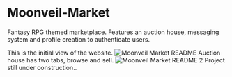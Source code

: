 # Moonveil-Market
 Fantasy RPG themed marketplace. Features an auction house, messaging system and profile creation to authenticate users.

This is the initial view of the website.
![Moonveil Market README](https://github.com/user-attachments/assets/e561faef-d765-4255-a4bf-d26a3f7ac3be)
Auction house has two tabs, browse and sell.
![Moonveil Market README 2](https://github.com/user-attachments/assets/0f33b76b-c640-4df1-a15d-31d2285d15ee)
Project still under construction..
